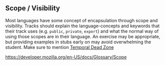 ## Scope / Visibility

Most languages have some concept of encapsulation through scope and visibility.
Tracks should explain the language-concepts and keywords that their track uses (e.g. `public`, `private`, `export`) and what the normal way of using those scopes are in their language. An exercise may be appropriate, but providing examples in stubs early on may avoid overwhelming the student. Make sure to mention [Temporal Dead Zone](https://wesbos.com/temporal-dead-zone/)

https://developer.mozilla.org/en-US/docs/Glossary/Scope
